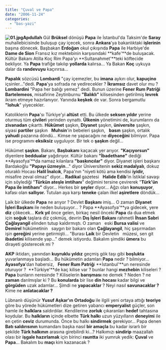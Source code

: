 ```yaml
---
title: "Çuval ve Papa"
date: "2006-11-24"
categories: 
  - "bas-yazi"
---
```


**![01.jpg](/uploads/2006/11/01.kucukresim.jpg)Apdullah** Gül **Brüksel** dönüşü **Papa** ile İstanbul'da Taksim'de **Saray** muhallebicisinde buluşup çay içecek, sonra **Ankara**'ya bakanlıktaki **işlerinin** başına dönecek. Başbakan **Erdoğan** okul çıkışında **Papa** ile Harbiye'de   **Dame de Sion** Fransız kız mektebinin karşısındaki **kafe'**de buluşacak. Kültür Bakanı Atilla Koç Rim Papa'yı **Sultanahmet'**teki köftecide bekliyor. Ya **Papa** trafiğe takılıp **yollarda** kalırsa... Ya Bakan **Koç** uykuya dalar da **randevuyu** kaçırırsa...

**Papalık** sözcüsü **Lombardi** "çay içemezler, bu **imana** aykırı olur, **kapuçino** içsinler..."dedi. **Papa**'ya sofrada ne yedirecekler ? **İkramsız** davet olur mu ? **Lombardini** "Papa her balığı yemez" dedi. Bunun üzerine **Fener Rum Patriği Bartelemeos**, misafirine Zeytinburnu **"Balıklı"** kilisesinden getirilmiş **levrek** ikram etmeye hazırlanıyor. Yanında **keşkek** de var. Sonra bergamutlu **"lohuk**" yiyecekler.     

Katoliklerin **Papa**'sı Türkiye'yi **altüst** etti. Bu ülkede **seksen yıldır** yerine oturmuş tüm **çivileri** yerinden oynattı. **Ülkenin** yönetimini de, kurumlarını da **zivanadan** çıkarttı. **Hükümet** şaşkın, **Diyanet** şaşkın, **üniversite** şaşkın, siyasi **partiler** şaşkın   **Muhsin**'in bebeleri şaşkın,   **basın** şaşkın, ortalık **yahudi** pazarına döndü... Kimse ne yapacağını ne **diyeceğini** bilmiyor. Papa ise programını **eksiksiz** uyguluyor. Bir tek o **şaşkın** değil...

Hükümet **şaşkın**. Bakanı, **Başbakanı** kaçacak yer arıyor. **"Kaçıyorsun"** diyenlere **beddualar** yağdırıyor. Kültür bakanı **"İbadethane"** dediği **Ayasofya'**da namaz kılanlara **"baskıncılar"** diyor. Diyanet işleri başkanı Bardakoğlu **"Papayı üzmeyin**..." diyor Üniversitenin **sekiz madalyalı**, dokuz oturaklı Hocası **Halil İnalcık**, Papa'nın "niyeti kötü ama kendisi **iyidir,** misafire zeval olmaz" diyor... **Radikal** gazetesi   **Halide Edib**'in İstiklal savaşı için söylediği "**Türkün ateşle imtihanı**" değimini tersine çevirerek "**Türk'ün Papa ile imtihanı"** diyor... Herkes bir **şeyler** diyor... Ağzı olan **konuşuyor**, kafası olan **sallıyor.** Tutulan aya karşı **teneke** çalan ilkel **aşiretlere** döndük...

Laik bir ülkede **Papa** ne arıyor ? Devlet **Başkanı** imiş... O zaman **Diyanet İşleri Başkanı** ile neden buluşuyor... ? Papa **Ayasofya'**ya gidecek, yere **diz** çökecek... **Kırk yıl** önce gelen, birkaç nesil önceki **Papa** da dua etmek için **soğuk** taşlara diz çokmüş, devrin **Dış İşleri Bakanı** rahmetli **İhsan Sabri Çağlayangil** elinden tutup kaldırmıştı. O zaman   eski **Bursa valisi** ve **Demirel** hükümetinin   saygın bir bakanı olan **Çağlayangil**, hiç şaşırmadan işin **gereğini** yerine getirmişti... "Burası **Laik** bir Devletin   müzesi, sen git **ibadetini** kilisende yap..." demek istiyordu. Bakalım şimdiki **ümera** bu dirayeti gösterecek mi ?  

**AKP** iktidarı, yanından **kuyruklu yıldız** geçmiş gök taşı gibi **boşlukta** yuvarlanmaya başladı... Bu hükümetin adamları **Papa** nedir ? bilmiyor... **Ayasofya**'dan habersiz,   **Fener Rum Patriğ**i **İstanbul'**un neresinde oturuyor ?  **Türkiye'**de kaç kilise var ? bunlar hangi **mezhebin** kiliseleri ? **Papa** bunların neresinde ? Kiliselerin **barışması** ne demek ? Neden ? ne **zaman** darılmışlar ki ? Bu **konularda** bir lise **din hocası** kadar bilgi ve **görgüden** uzak adamlar... Şimdi ne **yapacaklar** ? Neyi nasıl **savunacaklar ?** Kime ne **anlatacaklar ?**

Lübnanlı düşünür **Yusuf Aşkar'ın** **Ortadoğu** ile ilgili yeni ortaya attığı **teoriye** göre bu yörede hükümetleri dize getiren yabancı **emperyalist** güçler, son hamle ile **halklara** saldırdılar. Kendilerine **zorluk** çıkaranları **hedef** tahtasına koydular. Bu **halkların** içinde elbette **Türk halkı** uzun yüzyılların **deneyimi** ile en çetin **ceviz** durumunda. Önce bu halkı **sindirmek** gerekiyor... Papa denen **Batı saldırısının** kumandanı başka nasıl **bir amaçla** bu kadar israrlı bir şekilde **Türk halkının** arasına girebilirdi ki...? Halkımızı **sindirip** maazallah olası bir **işgale hazırlamak** için birinci **rauntta** iki yumruk yedik: **Çuval** ve **Papa**... Bakalım bu **maçı** kim kazanacak ?
